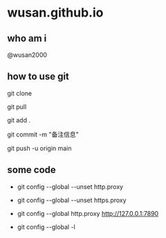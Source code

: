 # wusan.github.io

## who am i
@wusan2000

## how to use git
git clone

git pull

git add .

git commit -m "备注信息"

git push -u origin main

## some code
* git config --global --unset http.proxy 
* git config --global --unset https.proxy

* git config --global http.proxy http://127.0.0.1:7890
* git config --global -l
